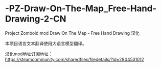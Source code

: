 # -PZ-Draw-On-The-Map_Free-Hand-Drawing-2-CN

Project Zomboid mod Draw On The Map - Free Hand Drawing 汉化

本项目语言文本翻译使用大语言模型翻译。

汉化mod地址订阅地址：https://steamcommunity.com/sharedfiles/filedetails/?id=2804531012